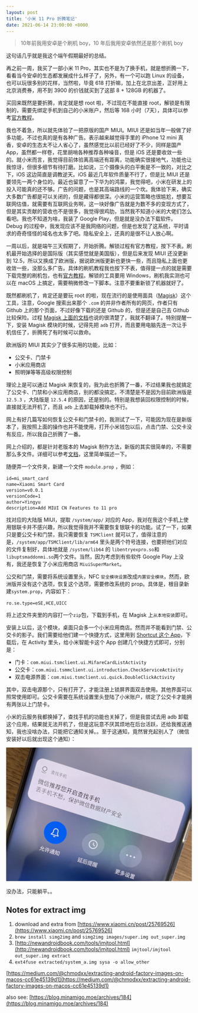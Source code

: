```yaml
---
layout: post
title: '小米 11 Pro 折腾笔记'
date: 2021-06-14 23:00:00 +8000
---
```


> 10年前我用安卓是个刷机 boy，10 年后我用安卓依然还是那个刷机 boy

这句话几乎就是我这个端午假期最好的总结。

再之前一周，我买了一部小米 11 Pro，其实也不是为了换手机，就是想折腾一下，看看当今安卓的生态都发展成什么样子了，另外，有一个可以跑 Linux 的设备，也可以玩很多别的花样，当然啦，毕竟 618 打折嘛，加上在北京出差，正好用上北京消费券，用不到 3900 的价钱就买到了这部 8 + 128GB  的机器了。

买回来既然是要折腾，肯定就是想 root 啦，不过现在不能直接 root，解锁是有限制的，需要先绑定手机到自己的小米账户，然后等 168 小时（7天），具体可以参考[官方教程](https://www.miui.com/unlock/index.html)。

我也不着急，所以就先体验了一把原版的国产 MIUI。MIUI 还是如当年一般做了好多功能，不过也真的是有各种广告。表示越来越觉得手里的 iPhone 12 mini 真香，安卓的生态太不让人省心了，虽然感觉比以前已经好了不少，同样是国产 App，虽然都一样卷，花里胡哨各种推荐各种噪音，但是 iOS 还是要收敛一些的。就小米而言，我觉得目前体验离高端还有距离，功能确实很接地气，功能也让我惊讶，但很多细节有待打磨。比如说，三个摄像头的白平衡是不一致的，对比之下，iOS 这边简直是调教逆天。iOS 最近几年软件质量不行了，但是比 MIUI 还是要领先一两个身位的。最近也留意了一下华为的鸿蒙，我觉得吧，小米在研发上的投入可能真的还不够。广告的问题，也是其高端路线的一个坎。我体验下来，确实大多数广告都是可以关闭的，但是藏得都很深。小米的运营策略也很尴尬，想要互联网估值，就需要有互联网业务啊，这一块好像广告就是为数不多的变现方式了，但是其实贡献的营收也不是很多，我觉得很鸡肋，当然我不知道小米的大佬们怎么看吧。我也不知道为啥，我装了 Google Play，但是就是没办法下载软件。Debug 的过程中，我发现应该不是我网络的问题，但是也发现了这系统，平时请求的奇奇怪怪的域名也太多了吧。隐私安全上，还真的是很不让人放心啊。

一周以后，就是端午三天假期了，开始折腾。解锁过程有官方教程，按下不表。刷机最开始选择的是国际版（其实感觉就是美国版），但是后来发现 MIUI 还没更新到 12.5，所以又换成了欧洲版，据说欧洲版更新也更快一些，而且隐私上面也更收敛一些，没那么多广告。具体的刷机教程我也按下不表，值得提一点的就是需要下载完整的刷机包，也有[官方教程](https://c.mi.com/oc/miuidownload/detail?guide=2)。解锁的工具要用 Windows，刷机我实测也可以在 macOS 上搞定，需要稍微修改一下脚本。注意不要重新锁了机器就好了。

既然都刷机了，肯定还是要玩 root 的啦，现在流行的是使用面具（[Magisk](https://github.com/topjohnwu/Magisk)）这个工具，注意，Google 搜索出来那个 `.com` 的并非作者所有的网页，作者只有 Github 上的那个页面，不过好像下载的还是 Github 的，但是还是自己去 Github 比较保险。过程 [Magisk 上面的文档](https://topjohnwu.github.io/Magisk/install.html)也说的很清楚了，我就不翻译了。特别提醒一下，安装 Magisk 模块的时候，记得先把 `adb` 打开，而且要用电脑先连一次让手机信任了，折腾死了有时候可以救命。

欧洲版的 MIUI 其实少了很多实用的功能，比如：

- 公交卡、门禁卡
- 小米应用商店
- 照明弹等等高级权限控制

理论上是可以通过 Magisk 来恢复的，我为此也折腾了一番，不过结果我也就搞定了公交卡、门禁和小米应用商店，别的都没搞定。不清楚是不是因为目前欧洲版是 `12.5.3` ，大陆版是 `12.5.4` 的原因，还是别的。特别是我想装回权限控制的时候，直接就无法开机了，而且 `adb` 上去卸载掉模块也不行。

网上有好几篇写如何恢复公交卡和门禁卡的，我测试了一下，可能因为现在是新版本了，我按照上面的操作也并不能使用，打开小米钱包以后，点击门禁、公交卡没有反应，所以我自己折腾了一番。

网上介绍的，都是针对老版本的 Magisk 制作方法，新版的其实很简单的，不需要那么多文件。详细可以参考[文档](https://topjohnwu.github.io/Magisk/guides.html)，这里简单描述一下。

随便弄一个文件夹，新建一个文件 `module.prop` ，例如：

```
id=mi_smart_card
name=Xiaomi Smart Card
version=v0.0.1
versionCode=1
author=Yingyu
description=Add MIUI CN Features to 11 pro
```

找对应的大陆版 MIUI，提取 `/system/app/` 对应的 App，我对在我这个手机上使用银联卡并不感兴趣，所以我觉得我并不需要恢复银联卡的功能。试了一下，如果只是要公交卡和门禁，我只需要恢复 `TSMClient` 就可以了，值得注意的是，`/system/app/TSMClient/lib/arm64` 里头是两个符号连接，也要把他们对应的文件复制好，具体地就是 `/system/lib64` 的 `libentryexpro.so`和`libuptsmaddonmi.so`两个文件。当然，因为考虑到有些软件 Google Play 上没有，我还是恢复了小米应用商店 `MiuiSuperMarket`。

公交和门禁，需要将系统设置里头，NFC `安全模块设置`改成`内置安全模块`，然而，欧洲版并没有这个选项，恢复这个选项，需要修改系统的 prop。具体是，根目录新建`system.prop`，内容如下：

```
ro.se.type=eSE,HCE,UICC
```

将上述文件夹里的内容打一个`zip`包，下载到手机，在 Magisk 上`从本地安装`即可。

安装上以后，这个模块，桌面只会多一个小米应用商店。然而并不能看到门禁、公交卡的影子。我们需要给他们建一个快捷方式，这里用到 [Shortcut 这个 App](https://play.google.com/store/apps/details?id=rk.android.app.shortcutmaker)，下载后，在 Activity 里头，给小米智能卡这个 App 创建几个快捷方式即可，分别是：

- 门卡：`com.miui.tsmclient.ui.MifareCardListActivity`
- 公交卡：`com.miui.tsmmclient.ui.introduction.CheckServiceActivity`
- 双击电源界面：`com.miui.tsmclient.ui.quick.DoubleClickActivity`

其中，双击电源那个，只有打开了，才能注册上锁屏界面双击使用。其他界面可以照常使用即可。公交卡需要在系统设置里头登陆了小米账户，绑定了公交卡才能拥有两张以上门禁卡。

小米的云服务我都换掉了，查找手机的功能也关掉了，但是我尝试去用 adb 卸载这个应用，结果就无法开机了，但是这玩意不厌其烦地在后台活跃，还给我推送通知，我也没啥办法，只能把它通知关掉。。至于这通知，竟然冒充起别人了（微信安装好以后就出现这个通知）：

![微信安装好以后就出现小米查找手机通知](/images/2021-06-14-xiaomi-find-device.jpeg)

没办法，只能躺平。。

## Notes for extract img

1. download and extra from [https://www.xiaomi.cn/post/25769526](https://www.xiaomi.cn/post/25769526) 
2. `brew install simg2img` and `simg2img images/super.img out_super.img`
3. [http://newandroidbook.com/tools/imjtool.html](http://newandroidbook.com/tools/imjtool.html) `imjtool/imjtool out_super.img extract`
4. `ext4fuse extracted/system_a.img sysa -o allow_other`

[https://medium.com/@chmodxx/extracting-android-factory-images-on-macos-cc61e45139d1](https://medium.com/@chmodxx/extracting-android-factory-images-on-macos-cc61e45139d1)

also see: [https://blog.minamigo.moe/archives/184](https://blog.minamigo.moe/archives/184)
